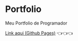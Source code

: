 # Portfolio
Meu Portfolio de Programador

<a target="_blank" href="#">Link aqui (Github Pages)</a> 👈👈👈
